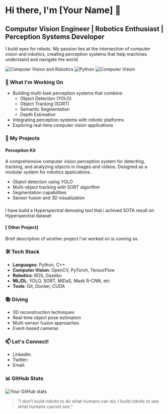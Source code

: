 # Hi there, I'm [Your Name] 👋

## Computer Vision Engineer | Robotics Enthusiast | Perception Systems Developer

I build eyes for robots. My passion lies at the intersection of computer vision and robotics, creating perception systems that help machines understand and navigate the world.

![Computer Vision and Robotics](https://img.shields.io/badge/Focus-Computer%20Vision%20%26%20Robotics-blue)
![Python](https://img.shields.io/badge/Python-Expert-yellow)
![Computer Vision](https://img.shields.io/badge/Computer%20Vision-Deep%20Learning-green)

### 🤖 What I'm Working On

- Building multi-task perception systems that combine:
  - Object Detection (YOLO)
  - Object Tracking (SORT)
  - Semantic Segmentation
  - Depth Estimation
- Integrating perception systems with robotic platforms
- Exploring real-time computer vision applications

### 🔭 My Projects

#### Perception Kit
A comprehensive computer vision perception system for detecting, tracking, and analyzing objects in images and videos. Designed as a modular system for robotics applications.

- Object detection using YOLO
- Multi-object tracking with SORT algorithm 
- Segmentation capabilities
- Sensor fusion and 3D visualization

###
I have build a Hyperspectral denosing tool that i achived SOTA result on Hyperspectral dataset

#### [ Other Project]
Brief description of another project i've worked on is coming so.

### 🛠️ Tech Stack

- **Languages**: Python, C++
- **Computer Vision**: OpenCV, PyTorch, TensorFlow
- **Robotics**: ROS, Gazebo
- **ML/DL**: YOLO, SORT, MiDaS, Mask R-CNN, etc
- **Tools**: Git, Docker, CUDA

### 📚 Diving

- 3D reconstruction techniques
- Real-time object pose estimation
- Multi-sensor fusion approaches
- Event-based cameras

### 📫 Let's Connect!

- LinkedIn: 
- Twitter:
- Email:

### 📊 GitHub Stats

![Your GitHub stats](https://github-readme-stats.vercel.app/api?username=yourusername&show_icons=true&theme=radical)

> "I don't build robots to do what humans can do; I build robots to see what humans cannot see."
